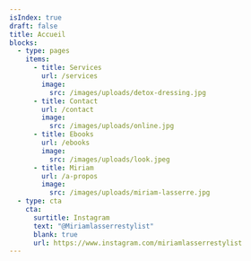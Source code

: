 ```yaml
---
isIndex: true
draft: false
title: Accueil
blocks:
  - type: pages
    items:
      - title: Services
        url: /services
        image:
          src: /images/uploads/detox-dressing.jpg
      - title: Contact
        url: /contact
        image:
          src: /images/uploads/online.jpg
      - title: Ebooks
        url: /ebooks
        image:
          src: /images/uploads/look.jpeg
      - title: Miriam
        url: /a-propos
        image:
          src: /images/uploads/miriam-lasserre.jpg
  - type: cta
    cta:
      surtitle: Instagram
      text: "@Miriamlasserrestylist"
      blank: true
      url: https://www.instagram.com/miriamlasserrestylist
---
```

